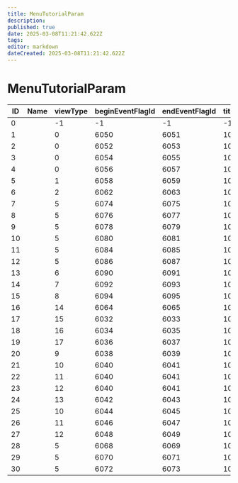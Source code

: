```yaml
---
title: MenuTutorialParam
description: 
published: true
date: 2025-03-08T11:21:42.622Z
tags: 
editor: markdown
dateCreated: 2025-03-08T11:21:42.622Z
---
```


# MenuTutorialParam
|ID|Name|viewType|beginEventFlagId|endEventFlagId|titleMessageId|descMessageId|textureId|pad                                                 |
|--|-|--|----|----|--------|--------|--|----------------------------------------------------|
|0 | |-1|-1  |-1  |-1      |-1      |-1|[0&#124;0&#124;0&#124;0&#124;0&#124;0&#124;0&#124;0]|
1 | |0 |6050|6051|10025000|10025001|-1|[0&#124;0&#124;0&#124;0&#124;0&#124;0&#124;0&#124;0]|
2 | |0 |6052|6053|10025010|10025011|-1|[0&#124;0&#124;0&#124;0&#124;0&#124;0&#124;0&#124;0]|
3 | |0 |6054|6055|10025030|10025031|-1|[0&#124;0&#124;0&#124;0&#124;0&#124;0&#124;0&#124;0]|
4 | |0 |6056|6057|10025210|10025211|-1|[0&#124;0&#124;0&#124;0&#124;0&#124;0&#124;0&#124;0]|
5 | |1 |6058|6059|10025200|10025201|-1|[0&#124;0&#124;0&#124;0&#124;0&#124;0&#124;0&#124;0]|
6 | |2 |6062|6063|10025020|10025021|-1|[0&#124;0&#124;0&#124;0&#124;0&#124;0&#124;0&#124;0]|
7 | |5 |6074|6075|10025230|10025231|-1|[0&#124;0&#124;0&#124;0&#124;0&#124;0&#124;0&#124;0]|
8 | |5 |6076|6077|10025050|10025051|-1|[0&#124;0&#124;0&#124;0&#124;0&#124;0&#124;0&#124;0]|
9 | |5 |6078|6079|10025220|10025221|-1|[0&#124;0&#124;0&#124;0&#124;0&#124;0&#124;0&#124;0]|
10| |5 |6080|6081|10025070|10025071|-1|[0&#124;0&#124;0&#124;0&#124;0&#124;0&#124;0&#124;0]|
11| |5 |6084|6085|10025240|10025241|-1|[0&#124;0&#124;0&#124;0&#124;0&#124;0&#124;0&#124;0]|
12| |5 |6086|6087|10025140|10025141|-1|[0&#124;0&#124;0&#124;0&#124;0&#124;0&#124;0&#124;0]|
13| |6 |6090|6091|10025090|10025091|-1|[0&#124;0&#124;0&#124;0&#124;0&#124;0&#124;0&#124;0]|
14| |7 |6092|6093|10025100|10025101|-1|[0&#124;0&#124;0&#124;0&#124;0&#124;0&#124;0&#124;0]|
15| |8 |6094|6095|10025110|10025111|-1|[0&#124;0&#124;0&#124;0&#124;0&#124;0&#124;0&#124;0]|
16| |14|6064|6065|10025260|10025261|-1|[0&#124;0&#124;0&#124;0&#124;0&#124;0&#124;0&#124;0]|
17| |15|6032|6033|10025340|10025341|-1|[0&#124;0&#124;0&#124;0&#124;0&#124;0&#124;0&#124;0]|
18| |16|6034|6035|10025350|10025351|-1|[0&#124;0&#124;0&#124;0&#124;0&#124;0&#124;0&#124;0]|
19| |17|6036|6037|10025360|10025361|-1|[0&#124;0&#124;0&#124;0&#124;0&#124;0&#124;0&#124;0]|
20| |9 |6038|6039|10025270|10025271|-1|[0&#124;0&#124;0&#124;0&#124;0&#124;0&#124;0&#124;0]|
21| |10|6040|6041|10025280|10025281|-1|[0&#124;0&#124;0&#124;0&#124;0&#124;0&#124;0&#124;0]|
22| |11|6040|6041|10025280|10025281|-1|[0&#124;0&#124;0&#124;0&#124;0&#124;0&#124;0&#124;0]|
23| |12|6040|6041|10025280|10025281|-1|[0&#124;0&#124;0&#124;0&#124;0&#124;0&#124;0&#124;0]|
24| |13|6042|6043|10025330|10025331|-1|[0&#124;0&#124;0&#124;0&#124;0&#124;0&#124;0&#124;0]|
25| |10|6044|6045|10025370|10025371|-1|[0&#124;0&#124;0&#124;0&#124;0&#124;0&#124;0&#124;0]|
26| |11|6046|6047|10025380|10025381|-1|[0&#124;0&#124;0&#124;0&#124;0&#124;0&#124;0&#124;0]|
27| |12|6048|6049|10025390|10025391|-1|[0&#124;0&#124;0&#124;0&#124;0&#124;0&#124;0&#124;0]|
28| |5 |6068|6069|10025300|10025301|-1|[0&#124;0&#124;0&#124;0&#124;0&#124;0&#124;0&#124;0]|
29| |5 |6070|6071|10025310|10025311|-1|[0&#124;0&#124;0&#124;0&#124;0&#124;0&#124;0&#124;0]|
30| |5 |6072|6073|10025320|10025321|-1|[0&#124;0&#124;0&#124;0&#124;0&#124;0&#124;0&#124;0]|
